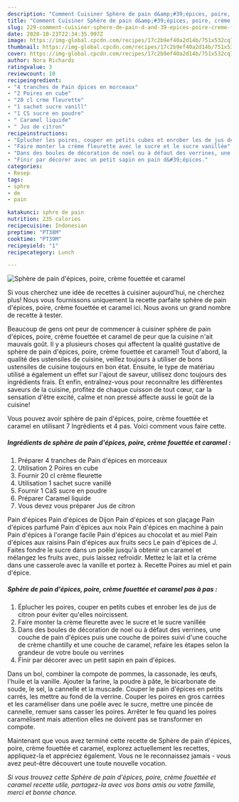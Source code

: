 ```yaml
---
description: "Comment Cuisiner Sphère de pain d&amp;#39;épices, poire, crème fouettée et caramel"
title: "Comment Cuisiner Sphère de pain d&amp;#39;épices, poire, crème fouettée et caramel"
slug: 229-comment-cuisiner-sphere-de-pain-d-and-39-epices-poire-creme-fouettee-et-caramel
date: 2020-10-23T22:34:35.997Z
image: https://img-global.cpcdn.com/recipes/17c2b9ef40a2d14b/751x532cq70/sphere-de-pain-depices-poire-creme-fouettee-et-caramel-photo-principale-de-la-recette.jpg
thumbnail: https://img-global.cpcdn.com/recipes/17c2b9ef40a2d14b/751x532cq70/sphere-de-pain-depices-poire-creme-fouettee-et-caramel-photo-principale-de-la-recette.jpg
cover: https://img-global.cpcdn.com/recipes/17c2b9ef40a2d14b/751x532cq70/sphere-de-pain-depices-poire-creme-fouettee-et-caramel-photo-principale-de-la-recette.jpg
author: Nora Richards
ratingvalue: 3
reviewcount: 10
recipeingredient:
- "4 tranches de Pain dpices en morceaux"
- "2 Poires en cube"
- "20 cl crme fleurette"
- "1 sachet sucre vanill"
- "1 CS sucre en poudre"
- " Caramel liquide"
- " Jus de citron"
recipeinstructions:
- "Éplucher les poires, couper en petits cubes et enrober les de jus de citron pour éviter qu&#39;elles noircissent."
- "Faire monter la crème fleurette avec le sucre et le sucre vanillée"
- "Dans des boules de décoration de noel ou à défaut des verrines, une couche de pain d&#39;épices puis une couche de poires suivi d&#39;une couche de crème chantilly et une couche de caramel, refaire les étapes selon la grandeur de votre boule ou verrines"
- "Finir par décorer avec un petit sapin en pain d&#39;épices."
categories:
- Resep
tags:
- sphre
- de
- pain

katakunci: sphre de pain 
nutrition: 235 calories
recipecuisine: Indonesian
preptime: "PT38M"
cooktime: "PT39M"
recipeyield: "1"
recipecategory: Lunch

---
```



![Sphère de pain d&#39;épices, poire, crème fouettée et caramel](https://img-global.cpcdn.com/recipes/17c2b9ef40a2d14b/751x532cq70/sphere-de-pain-depices-poire-creme-fouettee-et-caramel-photo-principale-de-la-recette.jpg)

Si vous cherchez une idée de recettes à cuisiner aujourd'hui, ne cherchez plus! Nous vous fournissons uniquement la recette parfaite sphère de pain d&#39;épices, poire, crème fouettée et caramel ici. Nous avons un grand nombre de recette à tester.

Beaucoup de gens ont peur de commencer à cuisiner sphère de pain d&#39;épices, poire, crème fouettée et caramel de peur que la cuisine n'ait mauvais goût. Il y a plusieurs choses qui affectent la qualité gustative de sphère de pain d&#39;épices, poire, crème fouettée et caramel! Tout d'abord, la qualité des ustensiles de cuisine, veillez toujours à utiliser de bons ustensiles de cuisine toujours en bon état. Ensuite, le type de matériau utilisé a également un effet sur l'ajout de saveur, utilisez donc toujours des ingrédients frais. Et enfin, entraînez-vous pour reconnaître les différentes saveurs de la cuisine, profitez de chaque cuisson de tout cœur, car la sensation d'être excité, calme et non pressé affecte aussi le goût de la cuisine!

<!--inarticleads1-->

Vous pouvez avoir sphère de pain d&#39;épices, poire, crème fouettée et caramel en utilisant 7 Ingrédients et 4 pas. Voici comment vous faire cette.

##### Ingrédients de sphère de pain d&#39;épices, poire, crème fouettée et caramel :

1. Préparer 4 tranches de Pain d&#39;épices en morceaux
1. Utilisation 2 Poires en cube
1. Fournir 20 cl crème fleurette
1. Utilisation 1 sachet sucre vanillé
1. Fournir 1 CàS sucre en poudre
1. Préparer  Caramel liquide
1. Vous devez vous préparer  Jus de citron


Pain d&#39;épices Pain d&#39;épices de Dijon Pain d&#39;épices et son glaçage Pain d&#39;épices parfumé Pain d&#39;épices aux noix Pain d&#39;épices en machine à pain Pain d&#39;épices à l&#39;orange facile Pain d&#39;épices au chocolat et au miel Pain d&#39;épices aux raisins Pain d&#39;épices aux fruits secs Le pain d&#39;épices de J. Faites fondre le sucre dans un poêle jusqu&#39;à obtenir un caramel et mélangez les fruits avec, puis laissez refroidir. Mettez le lait et la crème dans une casserole avec la vanille et portez à. Recette Poires au miel et pain d&#39;épice. 

<!--inarticleads2-->

##### Sphère de pain d&#39;épices, poire, crème fouettée et caramel pas à pas :

1. Éplucher les poires, couper en petits cubes et enrober les de jus de citron pour éviter qu&#39;elles noircissent.
1. Faire monter la crème fleurette avec le sucre et le sucre vanillée
1. Dans des boules de décoration de noel ou à défaut des verrines, une couche de pain d&#39;épices puis une couche de poires suivi d&#39;une couche de crème chantilly et une couche de caramel, refaire les étapes selon la grandeur de votre boule ou verrines
1. Finir par décorer avec un petit sapin en pain d&#39;épices.


Dans un bol, combiner la compote de pommes, la cassonade, les œufs, l&#39;huile et la vanille. Ajouter la farine, la poudre à pâte, le bicarbonate de soude, le sel, la cannelle et la muscade. Couper le pain d&#39;épices en petits carrés, les mettre au fond de la verrine. Couper les poires en gros carrées et les caraméliser dans une poêle avec le sucre, mettre une pincée de cannelle, remuer sans casser les poires. Arrêter le feu quand les poires caramélisent mais attention elles ne doivent pas se transformer en compote. 

<!--inarticleads1-->

<p>
Maintenant que vous avez terminé cette recette de Sphère de pain d&#39;épices, poire, crème fouettée et caramel, explorez actuellement les recettes, appliquez-la et appréciez également. Vous ne le reconnaissez jamais - vous avez peut-être découvert une toute nouvelle vocation.
</p>

<p>
<i>Si vous trouvez cette Sphère de pain d&#39;épices, poire, crème fouettée et caramel recette utile, partagez-la avec vos bons amis ou votre famille, merci et bonne chance.</i>
</p>
